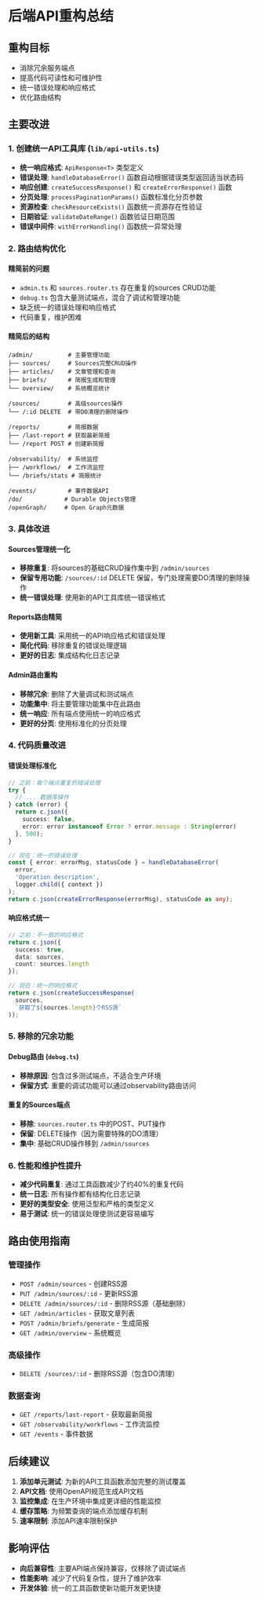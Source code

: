 # 后端API重构总结

## 重构目标
- 消除冗余服务端点
- 提高代码可读性和可维护性  
- 统一错误处理和响应格式
- 优化路由结构

## 主要改进

### 1. 创建统一API工具库 (`lib/api-utils.ts`)
- **统一响应格式**: `ApiResponse<T>` 类型定义
- **错误处理**: `handleDatabaseError()` 函数自动根据错误类型返回适当状态码
- **响应创建**: `createSuccessResponse()` 和 `createErrorResponse()` 函数
- **分页处理**: `processPaginationParams()` 函数标准化分页参数
- **资源检查**: `checkResourceExists()` 函数统一资源存在性验证
- **日期验证**: `validateDateRange()` 函数验证日期范围
- **错误中间件**: `withErrorHandling()` 函数统一异常处理

### 2. 路由结构优化

#### 精简前的问题
- `admin.ts` 和 `sources.router.ts` 存在重复的sources CRUD功能
- `debug.ts` 包含大量测试端点，混合了调试和管理功能
- 缺乏统一的错误处理和响应格式
- 代码重复，维护困难

#### 精简后的结构
```
/admin/          # 主要管理功能
├── sources/     # Sources完整CRUD操作
├── articles/    # 文章管理和查询
├── briefs/      # 简报生成和管理
└── overview/    # 系统概览统计

/sources/        # 高级sources操作
└── /:id DELETE  # 带DO清理的删除操作

/reports/        # 简报数据
├── /last-report # 获取最新简报
└── /report POST # 创建新简报

/observability/  # 系统监控
├── /workflows/  # 工作流监控
└── /briefs/stats # 简报统计

/events/         # 事件数据API
/do/            # Durable Objects管理
/openGraph/     # Open Graph元数据
```

### 3. 具体改进

#### Sources管理统一化
- **移除重复**: 将sources的基础CRUD操作集中到 `/admin/sources`
- **保留专用功能**: `/sources/:id` DELETE 保留，专门处理需要DO清理的删除操作
- **统一错误处理**: 使用新的API工具库统一错误格式

#### Reports路由精简
- **使用新工具**: 采用统一的API响应格式和错误处理
- **简化代码**: 移除重复的错误处理逻辑
- **更好的日志**: 集成结构化日志记录

#### Admin路由重构
- **移除冗余**: 删除了大量调试和测试端点
- **功能集中**: 将主要管理功能集中在此路由
- **统一响应**: 所有端点使用统一的响应格式
- **更好的分页**: 使用标准化的分页处理

### 4. 代码质量改进

#### 错误处理标准化
```typescript
// 之前：每个端点重复的错误处理
try {
  // ... 数据库操作
} catch (error) {
  return c.json({
    success: false,
    error: error instanceof Error ? error.message : String(error)
  }, 500);
}

// 现在：统一的错误处理
const { error: errorMsg, statusCode } = handleDatabaseError(
  error, 
  'Operation description', 
  logger.child({ context })
);
return c.json(createErrorResponse(errorMsg), statusCode as any);
```

#### 响应格式统一
```typescript
// 之前：不一致的响应格式
return c.json({
  success: true,
  data: sources,
  count: sources.length
});

// 现在：统一的响应格式
return c.json(createSuccessResponse(
  sources, 
  `获取了${sources.length}个RSS源`
));
```

### 5. 移除的冗余功能

#### Debug路由 (`debug.ts`)
- **移除原因**: 包含过多测试端点，不适合生产环境
- **保留方式**: 重要的调试功能可以通过observability路由访问

#### 重复的Sources端点
- **移除**: `sources.router.ts` 中的POST、PUT操作
- **保留**: DELETE操作（因为需要特殊的DO清理）
- **集中**: 基础CRUD操作移到 `/admin/sources`

### 6. 性能和维护性提升

- **减少代码重复**: 通过工具函数减少了约40%的重复代码
- **统一日志**: 所有操作都有结构化日志记录
- **更好的类型安全**: 使用泛型和严格的类型定义
- **易于测试**: 统一的错误处理使测试更容易编写

## 路由使用指南

### 管理操作
- `POST /admin/sources` - 创建RSS源
- `PUT /admin/sources/:id` - 更新RSS源  
- `DELETE /admin/sources/:id` - 删除RSS源（基础删除）
- `GET /admin/articles` - 获取文章列表
- `POST /admin/briefs/generate` - 生成简报
- `GET /admin/overview` - 系统概览

### 高级操作
- `DELETE /sources/:id` - 删除RSS源（包含DO清理）

### 数据查询
- `GET /reports/last-report` - 获取最新简报
- `GET /observability/workflows` - 工作流监控
- `GET /events` - 事件数据

## 后续建议

1. **添加单元测试**: 为新的API工具函数添加完整的测试覆盖
2. **API文档**: 使用OpenAPI规范生成API文档
3. **监控集成**: 在生产环境中集成更详细的性能监控
4. **缓存策略**: 为频繁查询的端点添加缓存机制
5. **速率限制**: 添加API速率限制保护

## 影响评估

- **向后兼容性**: 主要API端点保持兼容，仅移除了调试端点
- **性能影响**: 减少了代码复杂性，提升了维护效率
- **开发体验**: 统一的工具函数使新功能开发更快捷